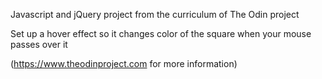 Javascript and jQuery project from the curriculum of The Odin project

Set up a hover effect so it changes color of the square when your mouse passes over it

(https://www.theodinproject.com for more information)

